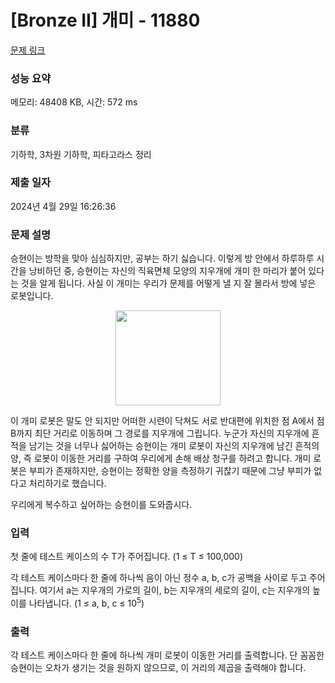 # [Bronze II] 개미 - 11880 

[문제 링크](https://www.acmicpc.net/problem/11880) 

### 성능 요약

메모리: 48408 KB, 시간: 572 ms

### 분류

기하학, 3차원 기하학, 피타고라스 정리

### 제출 일자

2024년 4월 29일 16:26:36

### 문제 설명

<p>승현이는 방학을 맞아 심심하지만, 공부는 하기 싫습니다. 이렇게 방 안에서 하루하루 시간을 낭비하던 중, 승현이는 자신의 직육면체 모양의 지우개에 개미 한 마리가 붙어 있다는 것을 알게 됩니다. 사실 이 개미는 우리가 문제를 어떻게 낼 지 잘 몰라서 방에 넣은 로봇입니다.</p>

<p style="text-align:center"><img alt="" src="https://onlinejudgeimages.s3-ap-northeast-1.amazonaws.com/problem/11880/1.png" style="height:152px; width:168px"></p>

<p>이 개미 로봇은 말도 안 되지만 어떠한 시련이 닥쳐도 서로 반대편에 위치한 점 A에서 점 B까지 최단 거리로 이동하며 그 경로를 지우개에 그립니다. 누군가 자신의 지우개에 흔적을 남기는 것을 너무나 싫어하는 승현이는 개미 로봇이 자신의 지우개에 남긴 흔적의 양, 즉 로봇이 이동한 거리를 구하여 우리에게 손해 배상 청구를 하려고 합니다. 개미 로봇은 부피가 존재하지만, 승현이는 정확한 양을 측정하기 귀찮기 때문에 그냥 부피가 없다고 처리하기로 했습니다.</p>

<p>우리에게 복수하고 싶어하는 승현이를 도와줍시다.</p>

### 입력 

 <p>첫 줄에 테스트 케이스의 수 T가 주어집니다. (1 ≤ T ≤ 100,000)</p>

<p>각 테스트 케이스마다 한 줄에 하나씩 음이 아닌 정수 a, b, c가 공백을 사이로 두고 주어집니다. 여기서 a는 지우개의 가로의 길이, b는 지우개의 세로의 길이, c는 지우개의 높이를 나타냅니다. (1 ≤ a, b, c ≤ 10<sup>5</sup>)</p>

### 출력 

 <p>각 테스트 케이스마다 한 줄에 하나씩 개미 로봇이 이동한 거리를 출력합니다. 단 꼼꼼한 승현이는 오차가 생기는 것을 원하지 않으므로, 이 거리의 제곱을 출력해야 합니다.</p>

